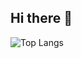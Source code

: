 ## Hi there 👋
![Top Langs](https://github-readme-stats.vercel.app/api/top-langs/?username=dech53&layout=compact)
